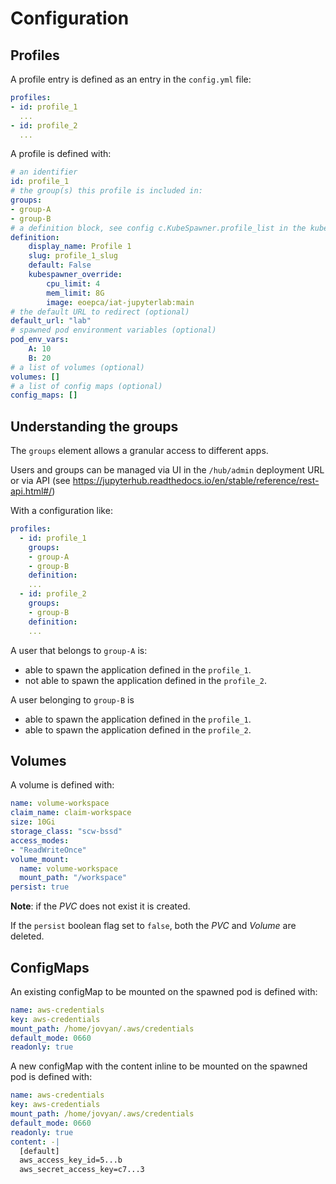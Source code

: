 # Configuration

## Profiles

A profile entry is defined as an entry in the `config.yml` file:

```yaml
profiles:
- id: profile_1
  ...
- id: profile_2
  ...
```

A profile is defined with:

```yaml
# an identifier
id: profile_1
# the group(s) this profile is included in:
groups:
- group-A
- group-B
# a definition block, see config c.KubeSpawner.profile_list in the kubespawner documentation
definition:
    display_name: Profile 1
    slug: profile_1_slug
    default: False
    kubespawner_override:
        cpu_limit: 4
        mem_limit: 8G
        image: eoepca/iat-jupyterlab:main
# the default URL to redirect (optional)
default_url: "lab"
# spawned pod environment variables (optional)
pod_env_vars:
    A: 10
    B: 20
# a list of volumes (optional)
volumes: []
# a list of config maps (optional)
config_maps: []
```

## Understanding the groups

The `groups` element allows a granular access to different apps.

Users and groups can be managed via UI in the `/hub/admin` deployment URL or via API (see https://jupyterhub.readthedocs.io/en/stable/reference/rest-api.html#/)

With a configuration like:

```yaml
profiles:
  - id: profile_1
    groups:
    - group-A
    - group-B
    definition:
    ...
  - id: profile_2
    groups:
    - group-B
    definition:
    ...
```

A user that belongs to `group-A` is:
- able to spawn the application defined in the `profile_1`.
- not able to spawn the application defined in the `profile_2`.

A user belonging to `group-B` is
- able to spawn the application defined in the `profile_1`.
- able to spawn the application defined in the `profile_2`.


## Volumes

A volume is defined with:

```yaml
name: volume-workspace
claim_name: claim-workspace
size: 10Gi
storage_class: "scw-bssd"
access_modes:
- "ReadWriteOnce"
volume_mount:
  name: volume-workspace
  mount_path: "/workspace"
persist: true
```

**Note**: if the _PVC_ does not exist it is created.

If the `persist` boolean flag set to `false`, both the _PVC_ and _Volume_ are deleted.

## ConfigMaps

An existing configMap to be mounted on the spawned pod is defined with:

```yaml
name: aws-credentials
key: aws-credentials
mount_path: /home/jovyan/.aws/credentials
default_mode: 0660
readonly: true
```

A new configMap with the content inline to be mounted on the spawned pod is defined with:

```yaml
name: aws-credentials
key: aws-credentials
mount_path: /home/jovyan/.aws/credentials
default_mode: 0660
readonly: true
content: -|
  [default]
  aws_access_key_id=5...b
  aws_secret_access_key=c7...3
```
